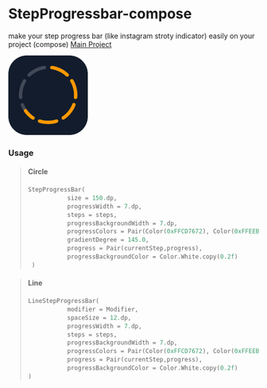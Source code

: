 # StepProgressbar-compose
make your step progress bar (like instagram stroty indicator) easily on your project (compose)
[Main Project](https://github.com/SudoDios/StepProgressbar)

<img src="https://github.com/SudoDios/StepProgressbar/blob/master/app/src/main/ic_launcher-playstore.png" alt="drawing" width="160"/>

### Usage

> #### Circle
> ```kotlin
> StepProgressBar(
>            size = 150.dp,
>            progressWidth = 7.dp,
>            steps = steps,
>            progressBackgroundWidth = 7.dp,
>            progressColors = Pair(Color(0xFFCD7672), Color(0xFFEEB462)),
>            gradientDegree = 145.0,
>            progress = Pair(currentStep,progress),
>            progressBackgroundColor = Color.White.copy(0.2f)
>  )
> ```

> #### Line
> ```kotlin
> LineStepProgressBar(
>            modifier = Modifier,
>            spaceSize = 12.dp,
>            progressWidth = 7.dp,
>            steps = steps,
>            progressBackgroundWidth = 7.dp,
>            progressColors = Pair(Color(0xFFCD7672), Color(0xFFEEB462)),
>            progress = Pair(currentStep,progress),
>            progressBackgroundColor = Color.White.copy(0.2f)
> )
> ```
